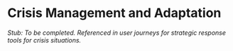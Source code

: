 # Crisis Management and Adaptation

_Stub: To be completed. Referenced in user journeys for strategic response tools for crisis situations._
